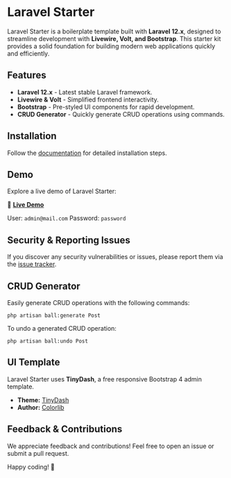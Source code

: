 # Laravel Starter

Laravel Starter is a boilerplate template built with **Laravel 12.x**, designed to streamline development with **Livewire, Volt, and Bootstrap**. This starter kit provides a solid foundation for building modern web applications quickly and efficiently.

## Features
- **Laravel 12.x** - Latest stable Laravel framework.
- **Livewire & Volt** - Simplified frontend interactivity.
- **Bootstrap** - Pre-styled UI components for rapid development.
- **CRUD Generator** - Quickly generate CRUD operations using commands.

## Installation
Follow the [documentation]() for detailed installation steps.

## Demo
Explore a live demo of Laravel Starter:

🔗 **[Live Demo](https://laravel-starter.ourtechbro.com)**

User:
```admin@mail.com``` 
Password: ```password```

## Security & Reporting Issues
If you discover any security vulnerabilities or issues, please report them via the [issue tracker](https://github.com/emtiazzahid/laravel-starter/issues).

## CRUD Generator
Easily generate CRUD operations with the following commands:

```php artisan ball:generate Post```

To undo a generated CRUD operation:

```php artisan ball:undo Post```

## UI Template
Laravel Starter uses **TinyDash**, a free responsive Bootstrap 4 admin template.

- **Theme:** [TinyDash](https://themewagon.com/themes/free-responsive-bootstrap-4-html5-admin-template-tinydash/)
- **Author:** [Colorlib](https://colorlib.com/)

## Feedback & Contributions  
We appreciate feedback and contributions! Feel free to open an issue or submit a pull request.  

Happy coding! 🚀  
